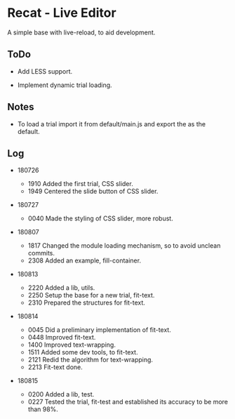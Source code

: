 # Recat - Live Editor

  A simple base with live-reload, to aid development.

## ToDo

* Add LESS support.

* Implement dynamic trial loading.

## Notes

* To load a trial import it from default/main.js and export the as the default.

## Log

* 180726

  * 1910  Added the first trial, CSS slider.
  * 1949  Centered the slide button of CSS slider.

* 180727

  * 0040  Made the styling of CSS slider, more robust.

* 180807

  * 1817  Changed the module loading mechanism, so to avoid unclean commits.
  * 2308  Added an example, fill-container.

* 180813

  * 2220  Added a lib, utils.
  * 2250  Setup the base for a new trial, fit-text.
  * 2310  Prepared the structures for fit-text.

* 180814

  * 0045  Did a preliminary implementation of fit-text.
  * 0448  Improved fit-text.
  * 1400  Improved text-wrapping.
  * 1511  Added some dev tools, to fit-text.
  * 2121  Redid the algorithm for text-wrapping.
  * 2213  Fit-text done.

* 180815

  * 0200  Added a lib, test.
  * 0227  Tested the trial, fit-test and established its accuracy to be more than 98%.